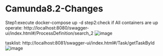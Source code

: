 # Camunda8.2-Changes
Step1:execute docker-compose up -d
step2:check if  All containers are up
operate:
http://localhost:8080/swagger-ui/index.html#/ProcessDefinition/search_2
![image](https://user-images.githubusercontent.com/80270057/234452242-c3d0306e-3aca-4c41-ab4d-5893ac7c3e29.png)

tasklist:
http://localhost:8081/swagger-ui/index.html#/Task/getTaskById
![image](https://user-images.githubusercontent.com/80270057/234452766-7fe4419d-3189-4aef-b5fa-54532233b024.png)
